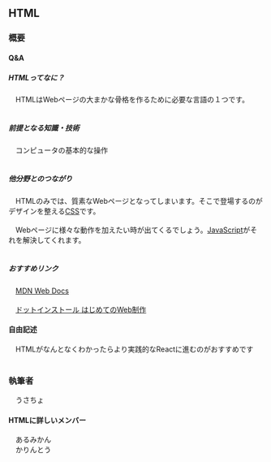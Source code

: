## HTML
### 概要
#### Q&A
##### HTMLってなに？
　HTMLはWebページの大まかな骨格を作るために必要な言語の１つです。<br><br>

##### 前提となる知識・技術
　コンピュータの基本的な操作<br><br>

##### 他分野とのつながり
　HTMLのみでは、質素なWebページとなってしまいます。そこで登場するのがデザインを整える[CSS](https://al-mikan.github.io/HUIT_roadmap/frontend/css)です。<br><br>
　Webページに様々な動作を加えたい時が出てくるでしょう。[JavaScript](https://al-mikan.github.io/HUIT_roadmap/frontend/js)がそれを解決してくれます。<br><br>

##### おすすめリンク
　[MDN Web Docs](https://developer.mozilla.org/ja/docs/Web/HTML)<br><br>
　[ドットインストール はじめてのWeb制作](https://dotinstall.com/lessons/basic_website)

#### 自由記述
　HTMLがなんとなくわかったらより実践的なReactに進むのがおすすめです<br><br>

### 執筆者
　うさちょ

#### HTMLに詳しいメンバー
　あるみかん<br>
　かりんとう<br>
